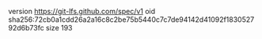 version https://git-lfs.github.com/spec/v1
oid sha256:72cb0a1cdd26a2a16c8c2be75b5440c7c7de94142d41092f183052792d6b73fc
size 193
